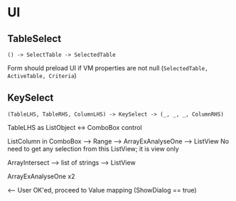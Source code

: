 # UI

## TableSelect

`() -> SelectTable -> SelectedTable`

Form should preload UI if VM properties are not null (`SelectedTable, ActiveTable, Criteria`)

## KeySelect

`(TableLHS, TableRHS, ColumnLHS) -> KeySelect -> (_, _, _, ColumnRHS)`

TableLHS as ListObject <-> ComboBox control

ListColumn in ComboBox --> Range --> ArrayExAnalyseOne --> ListView
No need to get any selection from this ListView; it is view only

ArrayIntersect --> list of strings --> ListView

 ArrayExAnalyseOne x2

 <-- User OK'ed, proceed to Value mapping
    (ShowDialog == true)
